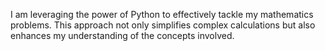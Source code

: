 I am leveraging the power of Python to effectively tackle my mathematics problems. This approach not only simplifies complex calculations but also enhances my understanding of the concepts involved.
